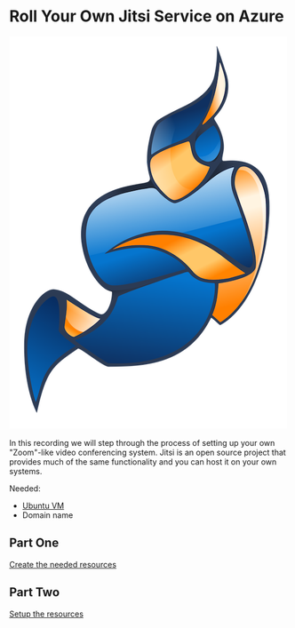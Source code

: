 # Roll Your Own Jitsi Service on Azure

![jitsi](img/jitsi_logo.png)

In this recording we will step through the process of setting up your own "Zoom"-like video conferencing system. Jitsi is an open source project that provides much of the same functionality and you can host it on your own systems.

Needed:

- [Ubuntu VM](https://docs.microsoft.com/en-us/azure/virtual-machines/?WT_.mc_id=github-twitch06-jahand)
- Domain name

## Part One

[Create the needed resources](/ep06/pt1/README.md)

## Part Two

[Setup the resources](/ep06/pt2/README.md)
